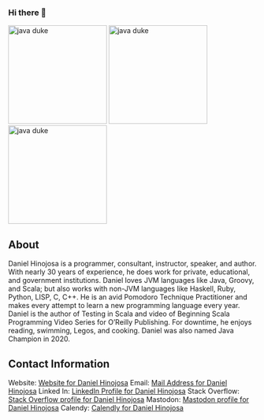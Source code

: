 ### Hi there 👋

<!--
**dhinojosa/dhinojosa** is a ✨ _special_ ✨ repository because its `README.md` (this file) appears on your GitHub profile.

Here are some ideas to get you started:

- 🔭 I’m currently working on ...
- 🌱 I’m currently learning ...
- 👯 I’m looking to collaborate on ...
- 🤔 I’m looking for help with ...
- 💬 Ask me about ...
- 📫 How to reach me: ...
- 😄 Pronouns: ...
- ⚡ Fun fact: ...
-->

<img src="http://cr.openjdk.java.net/~jeff/Duke/png/Hips.png" alt="java duke" style="width:200px;height:200px;"/>
<img src="https://www.scala-lang.org/resources/img/frontpage/scala-spiral.png" alt="java duke" style="width:200px;height:200px;"/>
<img src="https://assets-global.website-files.com/6047a9e35e5dc54ac86ddd90/63064c5652d40eda2eb7a838_33ac2334.png" alt="java duke" style="width:200px;height:200px;"/>

## About

Daniel Hinojosa is a programmer, consultant, instructor, speaker, and author. With nearly 30 years of experience, he does work for private, educational, and government institutions. Daniel loves JVM languages like Java, Groovy, and Scala; but also works with non-JVM languages like Haskell, Ruby, Python, LISP, C, C++. He is an avid Pomodoro Technique Practitioner and makes every attempt to learn a new programming language every year. Daniel is the author of Testing in Scala and video of Beginning Scala Programming Video Series for O’Reilly Publishing. For downtime, he enjoys reading, swimming, Legos, and cooking. Daniel was also named Java Champion in 2020.

## Contact Information

Website: [Website for Daniel Hinojosa](https://www.evolutionnex.com)
Email: [Mail Address for Daniel Hinojosa](mailto:dhinojosa@evolutionnext.com)
Linked In: [LinkedIn Profile for Daniel Hinojosa](https://www.linkedin.com/in/dhevolutionnext)
Stack Overflow: [Stack Overflow profile for Daniel Hinojosa](https://stackoverflow.com/users/631666/daniel-hinojosa)
Mastodon: [Mastodon profile for Daniel Hinojosa](https://mastodon.social/@dhinojosa)
Calendy: [Calendly for Daniel Hinojosa](https://calendly.com/dh-evolutionnext)
